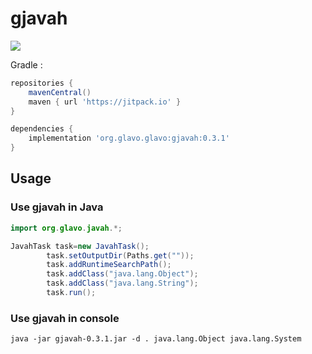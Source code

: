 # gjavah 
[![](https://jitpack.io/v/Glavo/gjavah.svg)](https://jitpack.io/#Glavo/gjavah)

Gradle :

```groovy
repositories {
    mavenCentral()
    maven { url 'https://jitpack.io' }
}

dependencies {
    implementation 'org.glavo.glavo:gjavah:0.3.1'
}
```

## Usage

### Use gjavah in Java

```java
import org.glavo.javah.*;

JavahTask task=new JavahTask();
        task.setOutputDir(Paths.get(""));
        task.addRuntimeSearchPath();
        task.addClass("java.lang.Object");
        task.addClass("java.lang.String");
        task.run();
```

### Use gjavah in console

```
java -jar gjavah-0.3.1.jar -d . java.lang.Object java.lang.System
```